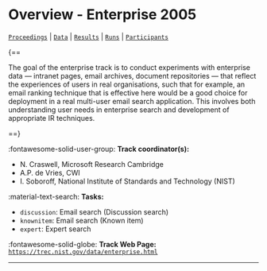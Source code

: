 # Overview - Enterprise 2005

[`Proceedings`](./proceedings.md) | [`Data`](./data.md) | [`Results`](./results.md) | [`Runs`](./runs.md) | [`Participants`](./participants.md)

{==

The goal of the enterprise track is to conduct experiments with enterprise data — intranet pages, email archives, document repositories — that reflect the experiences of users in real organisations, such that for example, an email ranking technique that is effective here would be a good choice for deployment in a real multi-user email search application. This involves both understanding user needs in enterprise search and development of appropriate IR techniques.

==}

:fontawesome-solid-user-group: **Track coordinator(s):**

- N. Craswell, Microsoft Research Cambridge 
- A.P. de Vries, CWI 
- I. Soboroff, National Institute of Standards and Technology (NIST) 

:material-text-search: **Tasks:**

- `discussion`: Email search (Discussion search) 
- `knownitem`: Email search (Known item) 
- `expert`: Expert search 

:fontawesome-solid-globe: **Track Web Page:** [`https://trec.nist.gov/data/enterprise.html`](https://trec.nist.gov/data/enterprise.html) 

---

